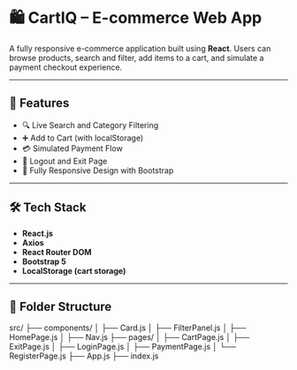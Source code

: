 # 🛍️ CartIQ – E-commerce Web App

A fully responsive e-commerce application built using **React**. Users can browse products, search and filter, add items to a cart, and simulate a payment checkout experience.

---

## 🚀 Features

- 🔍 Live Search and Category Filtering
- ➕ Add to Cart (with localStorage)
- 💳 Simulated Payment Flow
- 🚪 Logout and Exit Page
- 📱 Fully Responsive Design with Bootstrap

---

## 🛠️ Tech Stack

- **React.js**
- **Axios**
- **React Router DOM**
- **Bootstrap 5**
- **LocalStorage (cart storage)**

---
## 📂 Folder Structure

src/
├── components/
│ ├── Card.js
│ ├── FilterPanel.js
│ ├── HomePage.js
│ ├── Nav.js
├── pages/
│ ├── CartPage.js
│ ├── ExitPage.js
│ ├── LoginPage.js
│ ├── PaymentPage.js
│ └── RegisterPage.js
├── App.js
├── index.js



